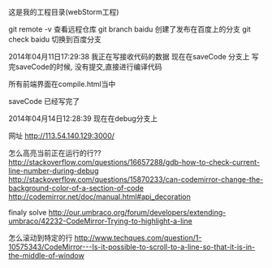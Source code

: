 

这是我的工程目录(webStorm工程)


git remote -v 查看远程仓库
git branch baidu 创建了发布在百度上的分支
git check baidu 切换到百度分支

2014年04月11日17:29:38
我正在写接收代码的数据
现在在saveCode 分支上
写完saveCode的时候, 没有提交,直接进行编译代码

所有前端界面在compile.html当中

saveCode 已经写完了

2014年04月14日12:28:39
现在在debug分支上

网址
http://113.54.140.129:3000/

怎么高亮当前正在运行的行??
http://stackoverflow.com/questions/16657288/gdb-how-to-check-current-line-number-during-debug
http://stackoverflow.com/questions/15870233/can-codemirror-change-the-background-color-of-a-section-of-code
http://codemirror.net/doc/manual.html#api_decoration

finaly solve
http://our.umbraco.org/forum/developers/extending-umbraco/42232-CodeMirror-Trying-to-highlight-a-line


怎么滚动到特定的行
http://www.techques.com/question/1-10575343/CodeMirror---Is-it-possible-to-scroll-to-a-line-so-that-it-is-in-the-middle-of-window



